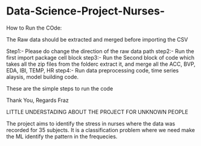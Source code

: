 # Data-Science-Project-Nurses-

How to Run the COde:

The Raw data should be extracted and merged before importing the CSV

Step1:- Please do change the direction of the raw data path
step2:- Run the first import package cell block
step3:- Run the Second block of code which takes all the zip files from the folderc extract it, and merge all the ACC, BVP, EDA, IBI, TEMP, HR
step4:- Run data preprocessing code, time series alaysis, model building code.

These are the simple steps to run the code

Thank You, Regards
Fraz

LITTLE UNDERSTADING ABOUT THE PROJECT FOR UNKNOWN PEOPLE

The project aims to identify the stress in nurses where the data was recorded for 35 subjects. It is a classification problem where we need make the ML identify the pattern in the frequecies.
